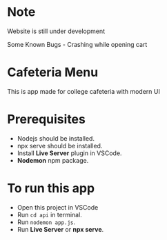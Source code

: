 # Note
Website is still under development

Some Known Bugs - Crashing while opening cart
# Cafeteria Menu

This is app made for college cafeteria with modern UI

# Prerequisites

* Nodejs should be installed.
* npx serve should be installed.
* Install **Live Server** plugin in VSCode.
* **Nodemon** npm package.

# To run this app

* Open this project in VSCode
* Run `cd api` in terminal.
* Run `nodemon app.js`.
* Run **Live Server** or **npx serve**.
